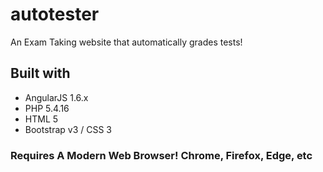 # autotester
An Exam Taking website that automatically grades tests!

## Built with
* AngularJS 1.6.x
* PHP 5.4.16
* HTML 5
* Bootstrap v3 / CSS 3

### Requires A Modern Web Browser! Chrome, Firefox, Edge, etc
